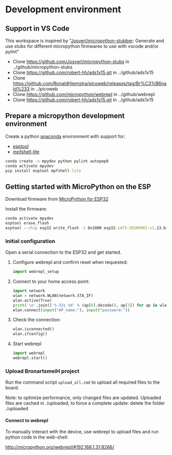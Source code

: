 # Development environment

## Support in VS Code

This workspace is inspired by "[Josverl/micropython-stubber](https://github.com/Josverl/micropython-stubber#boost-micropython-productivity-in-vscode): Generate and use stubs for different micropython firmwares to use with vscode and/or pylint"

* Clone <https://github.com/Josverl/micropython-stubs> in ../github/micropython-stubs
* Clone <https://github.com/robert-hh/ads1x15.git> in ../github/ads1x15
* Clone <https://github.com/RonaldHiemstra/picoweb/releases/tag/Br%C3%B6nald%233> in ../picoweb
* Clone <https://github.com/micropython/webrepl> in ../github/webrepl
* Clone <https://github.com/robert-hh/ads1x15.git> in ../github/ads1x15

## Prepare a micropython development environment

Create a python [anaconda](https://www.anaconda.com/products/individual) environment with support for:

* [esptool](https://github.com/espressif/esptool/)
* [mpfshell-lite](https://github.com/junhuanchen/mpfshell-lite/blob/master/English.md)

```bat
conda create -n mpydev python pylint autopep8
conda activate mpydev
pip install esptool mpfshell-lite
```

## Getting started with MicroPython on the ESP

Download firmware from [MicroPython for ESP32](https://micropython.org/download/esp32/)

Install the firmware:

```bat
conda activate mpydev
esptool erase_flash
esptool --chip esp32 write_flash -z 0x1000 esp32-idf3-20200902-v1.13.bin
```

### Initial configuration

Open a serial connection to the ESP32 and get started.

1. Configure webrepl and confirm reset when requested:

    ``` python
    import webrepl_setup
    ```

1. Connect to your home access point:

    ``` python
    import network
    wlan = network.WLAN(network.STA_IF)
    wlan.active(True)
    print('\n'.join(['%-32s %d' % (ap[0].decode(), ap[3]) for ap in wlan.scan()]))
    wlan.connect(input("AP_name:"), input("password:"))
    ```

1. Check the connection:

    ``` python
    wlan.isconnected()
    wlan.ifconfig()
    ```

1. Start webrepl

    ``` python
    import webrepl
    webrepl.start()
    ```

### Upload BronartsmeiH project

Run the command script `upload_all.cmd` to upload all required files to the board.

Note: to optimize performance, only changed files are updated. Uploaded files are cached in ./uploaded, to force a complete update: delete the folder ./uploaded

#### Connect to webrepl

To manually interact with the device, use webrepl to upload files and run python code in the web-shell:

<http://micropython.org/webrepl/#192.168.1.31:8266/>
